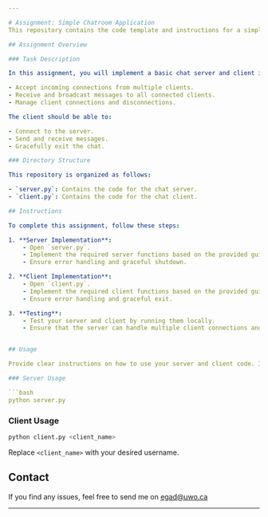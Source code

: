 ```yaml
---

# Assignment: Simple Chatroom Application
This repository contains the code template and instructions for a simple chat server and client assignment.

## Assignment Overview

### Task Description

In this assignment, you will implement a basic chat server and client in Python. The server should be able to:

- Accept incoming connections from multiple clients.
- Receive and broadcast messages to all connected clients.
- Manage client connections and disconnections.

The client should be able to:

- Connect to the server.
- Send and receive messages.
- Gracefully exit the chat.

### Directory Structure

This repository is organized as follows:

- `server.py`: Contains the code for the chat server.
- `client.py`: Contains the code for the chat client.

## Instructions

To complete this assignment, follow these steps:

1. **Server Implementation**:
    - Open `server.py`.
    - Implement the required server functions based on the provided guidelines.
    - Ensure error handling and graceful shutdown.

2. **Client Implementation**:
    - Open `client.py`.
    - Implement the required client functions based on the provided guidelines. 
    - Ensure error handling and graceful exit.

3. **Testing**:
    - Test your server and client by running them locally.
    - Ensure that the server can handle multiple client connections and message broadcasting.


## Usage

Provide clear instructions on how to use your server and client code. Include information on how to run them, connect to the server, and interact with the chat.

### Server Usage

```bash
python server.py
```

### Client Usage

```bash
python client.py <client_name>
```

Replace `<client_name>` with your desired username.

## Contact

If you find any issues, feel free to send me on egad@uwo.ca


---
```


